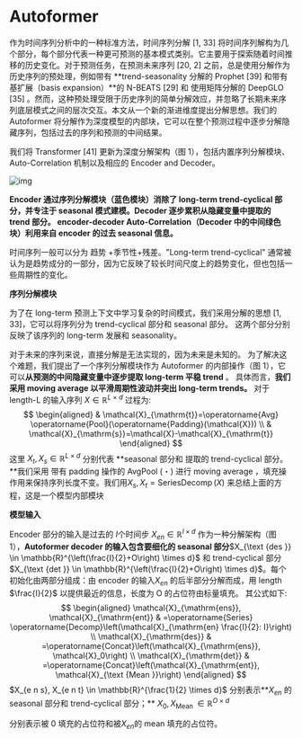 # Autoformer

作为时间序列分析中的一种标准方法，时间序列分解 [1, 33] 将时间序列解构为几个部分，每个部分代表一种更可预测的基本模式类别。它主要用于探索随着时间推移的历史变化。对于预测任务，在预测未来序列 [20, 2] 之前，总是使用分解作为历史序列的预处理，例如带有 **trend-seasonality 分解的 Prophet [39] 和带有基扩展（basis expansion）**的 N-BEATS [29] 和 使用矩阵分解的 DeepGLO [35] 。然而，这种预处理受限于历史序列的简单分解效应，并忽略了长期未来序列底层模式之间的层次交互。本文从一个新的渐进维度提出分解思想。我们的 Autoformer 将分解作为深度模型的内部块，它可以在整个预测过程中逐步分解隐藏序列，包括过去的序列和预测的中间结果。

我们将 Transformer [41] 更新为深度分解架构（图 1），包括内置序列分解模块、Auto-Correlation 机制以及相应的 Encoder and Decoder。

![img](https://img-blog.csdnimg.cn/70ab912a1705487a83df332d022c52af.png)

**Encoder 通过序列分解模块（蓝色模块）消除了 long-term trend-cyclical 部分，并专注于 seasonal 模式建模。Decoder 逐步累积从隐藏变量中提取的 trend 部分。 encoder-decoder Auto-Correlation（Decoder 中的中间绿色块）利用来自 encoder 的过去 seasonal 信息。**

时间序列一般可以分为  趋势 +季节性+残差。"Long-term trend-cyclical" 通常被认为是趋势成分的一部分，因为它反映了较长时间尺度上的趋势变化，但也包括一些周期性的变化。

**序列分解模块**   

为了在 long-term 预测上下文中学习复杂的时间模式，我们采用分解的思想 [1, 33]，它可以将序列分为 trend-cyclical 部分和 seasonal 部分。 这两个部分分别反映了该序列的 long-term 发展和 seasonality。

对于未来的序列来说，直接分解是无法实现的，因为未来是未知的。 为了解决这个难题，我们提出了一个序列分解模块作为 Autoformer 的内部操作（图 1），它可以**从预测的中间隐藏变量中逐步提取 long-term 平稳 trend** 。 具体而言，**我们采用 moving average 以平滑周期性波动并突出 long-term trends。** 对于 length-L 的输入序列 $X \in \mathbb{R}^{L \times d}$ 过程为:
$$
\begin{aligned}
& \mathcal{X}_{\mathrm{t}}=\operatorname{Avg} \operatorname{Pool}(\operatorname{Padding}(\mathcal{X})) \\
& \mathcal{X}_{\mathrm{s}}=\mathcal{X}-\mathcal{X}_{\mathrm{t}}
\end{aligned}
$$
这里 $X_t, X_s \in \mathbb{R}^{L \times d}$ 分别代表 **seasonal 部分和 提取的 trend-cyclical 部分。**我们采用 带有 padding 操作的 AvgPool (・) 进行 moving average ，填充操作用来保持序列长度不变。我们用$X_s, X_t=\operatorname{SeriesDecomp}(X)$ 来总结上面的方程，这是一个模型内部模块

**模型输入**

Encoder 部分的输入是过去的 $I$个时间步 $X_{e n} \in \mathbb{R}^{I \times d}$ 作为一种分解架构（图 1），**Autoformer decoder 的输入包含要细化的 seasonal 部分**$X_{\text {des }} \in \mathbb{R}^{\left(\frac{I}{2}+O\right) \times d}$ 和 trend-cyclical 部分 $X_{\text {det }} \in \mathbb{R}^{\left(\frac{I}{2}+O\right) \times d}$。每个初始化由两部分组成：由 encoder 的输入$X_{en}$ 的后半部分分解而成，用 length $\frac{I}{2}$ 以提供最近的信息，长度为 O 的占位符由标量填充。 其公式如下:
$$
\begin{aligned}
\mathcal{X}_{\mathrm{ens}}, \mathcal{X}_{\mathrm{ent}} & =\operatorname{Series} \operatorname{Decomp}\left(\mathcal{X}_{\mathrm{en} \frac{I}{2}: I}\right) \\
\mathcal{X}_{\mathrm{des}} & =\operatorname{Concat}\left(\mathcal{X}_{\mathrm{ens}}, \mathcal{X}_0\right) \\
\mathcal{X}_{\mathrm{det}} & =\operatorname{Concat}\left(\mathcal{X}_{\mathrm{ent}}, \mathcal{X}_{\text {Mean }}\right)
\end{aligned}
$$
$X_{e n s}, X_{e n t} \in \mathbb{R}^{\frac{1}{2} \times d}$ 分别表示**$X_{en}$ 的 seasonal 部分和 trend-cyclical 部分；** $X_0, X_{\text {Mean }} \in \mathbb{R}^{O \times d}$

分别表示被 0 填充的占位符和被$X_{en}$的 mean 填充的占位符。
